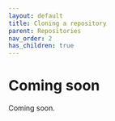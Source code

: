 ```yaml
---
layout: default
title: Cloning a repository
parent: Repositories
nav_order: 2
has_children: true
---
```


# Coming soon

Coming soon.
